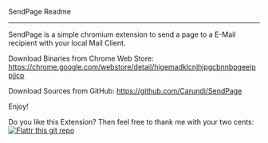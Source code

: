SendPage Readme
***************

SendPage is a simple chromium extension to send a page to a E-Mail recipient
with your local Mail Client.

Download Binaries from Chrome Web Store:
https://chrome.google.com/webstore/detail/higemadklcnjhjpgcbnnbpgeeippjjcp

Download Sources from GitHub:
https://github.com/Carundi/SendPage

Enjoy!

Do you like this Extension?
Then feel free to thank me with your two cents:
[![Flattr this git repo](http://api.flattr.com/button/flattr-badge-large.png)](https://flattr.com/submit/auto?user_id=kroetelan&url=https://github.com/Carundi/&title=SendPage&language=en_GB&tags=github&category=software) 
